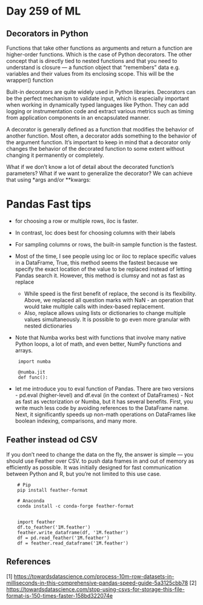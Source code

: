 # Day 259 of ML 

## Decorators in Python ##

Functions that take other functions as arguments and return a function are higher-order functions. Which is the case of Python decorators. The other concept that is directly tied to nested functions and that you need to understand is closure — a function object that “remembers” data e.g. variables and their values from its enclosing scope. This will be the wrapper() function 

Built-in decorators are quite widely used in Python libraries. Decorators can be the perfect mechanism to validate input, which is especially important when working in dynamically typed languages like Python. They can add logging or instrumentation code and extract various metrics such as timing from application components in an encapsulated manner.

A decorator is generally defined as a function that modifies the behavior of another function. Most often, a decorator adds something to the behavior of the argument function. It’s important to keep in mind that a decorator only changes the behavior of the decorated function to some extent without changing it permanently or completely.

What if we don’t know a lot of detail about the decorated function’s parameters? What if we want to generalize the decorator?
We can achieve that using *args and/or **kwargs:


# Pandas Fast tips 

* for choosing a row or multiple rows, iloc is faster.
* In contrast, loc does best for choosing columns with their labels
* For sampling columns or rows, the built-in sample function is the fastest.
* Most of the time, I see people using loc or iloc to replace specific values in a DataFrame, True, this method seems the fastest because we specify the exact location of the value to be replaced instead of letting Pandas search it. However, this method is clumsy and not as fast as replace
    * While speed is the first benefit of replace, the second is its flexibility. Above, we replaced all question marks with NaN - an operation that would take multiple calls with index-based replacement.
    * Also, replace allows using lists or dictionaries to change multiple values simultaneously. It is possible to go even more granular with nested dictionaries
    
*  Note that Numba works best with functions that involve many native Python loops, a lot of math, and even better, NumPy functions and arrays.

        import numba

        @numba.jit
        def func():

*  let me introduce you to eval function of Pandas. There are two versions - pd.eval (higher-level) and df.eval (in the context of DataFrames) - Not as fast as vectorization or Numba, but it has several benefits. First, you write much less code by avoiding references to the DataFrame name. Next, it significantly speeds up non-math operations on DataFrames like boolean indexing, comparisons, and many more.

## Feather instead od CSV 

If you don’t need to change the data on the fly, the answer is simple — you should use Feather over CSV. to push data frames in and out of memory as efficiently as possible. It was initially designed for fast communication between Python and R, but you’re not limited to this use case.

        # Pip
        pip install feather-format
        
        # Anaconda
        conda install -c conda-forge feather-format
        
        
        import feather
        df.to_feather('1M.feather')
        feather.write_dataframe(df, '1M.feather')
        df = pd.read_feather('1M.feather')
        df = feather.read_dataframe('1M.feather')



**References**
------------
[1] https://towardsdatascience.com/process-10m-row-datasets-in-milliseconds-in-this-comprehensive-pandas-speed-guide-5a3125cbb78
[2] https://towardsdatascience.com/stop-using-csvs-for-storage-this-file-format-is-150-times-faster-158bd322074e